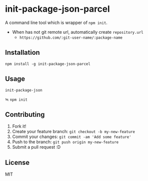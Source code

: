 # init-package-json-parcel

A command line tool which is wrapper of `npm init`.

- When has not git remote url, automatically create `repository.url`
    - `https://github.com/:git-user-name/:package-name`

## Installation

```
npm install -g init-package-json-parcel
```

## Usage

```
init-package-json
```

≒ `npm init`

## Contributing

1. Fork it!
2. Create your feature branch: `git checkout -b my-new-feature`
3. Commit your changes: `git commit -am 'Add some feature'`
4. Push to the branch: `git push origin my-new-feature`
5. Submit a pull request :D

## License

MIT